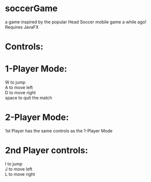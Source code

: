 # soccerGame
a game inspired by the popular Head Soccer mobile game a while ago!  
Requires JavaFX

# Controls:
# 1-Player Mode:  
W to jump  
A to move left  
D to move right  
space to quit the match  
  
# 2-Player Mode:  
1st Player has the same controls as the 1-Player Mode  
# 2nd Player controls:  
I to jump  
J to move left  
L to move right  
